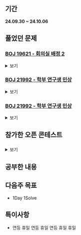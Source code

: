 ## 기간
**24.09.30 ~ 24.10.06**

## 풀었던 문제

### [BOJ 19621 - 회의실 배정 2](https://www.acmicpc.net/problem/19621)
<details>
<summary>보기</summary> 

- 정보
    - Tier: Silver Ⅱ
    - Tag: dynamic_programming, bruteforce

- 타임라인
    - Problem Open: 09/30 10:30
    - Tag Open: 09/30 10:30
    - Solve: 09/30 11:30

- 풀이
    - DP 연습하려고 DP로 풀이
    - K번째 회의가 K-1번째 회의와 K+1번째 회의랑만 겹친다는 것을 이용한다.
    - memo[i]: i번째 회의까지 보았을 때 제일 많이 들어가는 인원 수의 총합
    - memo[i] = max(memo[i - 1], memo[i - 2] + meetingPeople[i]);

- 회고
    - 문제와 조건을 잘 읽자.. (임의의 회의 K(1≤ K ≤ N)는 회의 K − 1과 회의 K + 1과는 회의 시간이 겹치고 다른 회의들과는 회의 시간이 겹치지 않는다. <- 이 조건 안읽어서 40분동안 삽질 겁나 하다가 깨달음)
    - 근데 겹치는 조건이 저렇게 있으면 시작시간, 끝나는 시간 왜 적어놓은거임..? 훼이크인가?? (실제로 풀이에 아무 쓸모가 없음;;)

</details>

### [BOJ 21992 - 학부 연구생 민상](https://www.acmicpc.net/problem/21922)
<details>
<summary>보기</summary> 

- 정보
    - Tier: Gold Ⅴ
    - Tag: implementation

- 타임라인
    - Problem Open: 10/01 18:10
    - Tag Open: --/-- --:--
    - Solve: 10/01 19:10

- 풀이
    - 단순한 구현문제
    - 설계시 이상 없는지 체크 확실하게 하면 간단하게 풀 수 있음.

- 회고
    - enum 공부
    - 너무 피곤하다

</details>

### [BOJ 21992 - 학부 연구생 민상](https://www.acmicpc.net/problem/21922)
<details>
<summary>보기</summary> 

- 정보
    - Tier: Platinum Ⅴ
    - Tag: greedy

- 타임라인
    - Problem Open: 10/01 22:00
    - Tag Open: --/-- --:--
    - Solve: 10/02 12:13

- 풀이
    - ans[0] = -2, $1 \le i \ge N$ 로 정의
    - ans[i] = if (남은 수가 k, k+1 형태의 두가지 종류의 수 밖에 없을 때) : k + 1을 넣음 / else : ans[i - 1] + 1 이 아닌 최솟값을 넣음.

- 회고
    - 컴퓨터에서 손 놓고 생각만 오래했던 문제 (실제론 3시간 정도만에 풀이가 생각남)

</details>

## 참가한 오픈 콘테스트

### []()
<details>
<summary>보기</summary>

| 문제 | A | B | C | D | E | F | G | H | I | J | K |
|---|---|---|---|---|---|---|---|---|---|---|---|
|결과| - | - | - | - | - | - | - | - | - | - | - | - |

- ?번:
    - 문제 정보와 풀이 및 회고 

- 회고
    - 노트

</details>

## 공부한 내용

## 다음주 목표
- 1Day 1Solve

## 특이사항
- 연등 휴일 연등 휴일 연등 휴일 휴일
